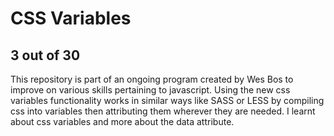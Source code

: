 # CSS Variables
## 3 out of 30
This repository is part of an ongoing program created by Wes Bos to improve on various skills pertaining to javascript. Using the new css variables functionality works in similar ways like SASS or LESS by compiling css into variables then attributing them wherever they are needed. I learnt about css variables and more about the data attribute.
